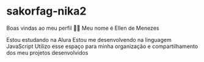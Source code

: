 # sakorfag-nika2
Boas vindas ao meu perfil 💙💙
Meu nome é Ellen de Menezes

Estou estudando na Alura
Estou me desenvolvendo na linguagem JavaScript
Utilizo esse espaço para minha organização e compartilhamento dos meu projetos desenvolvidos
